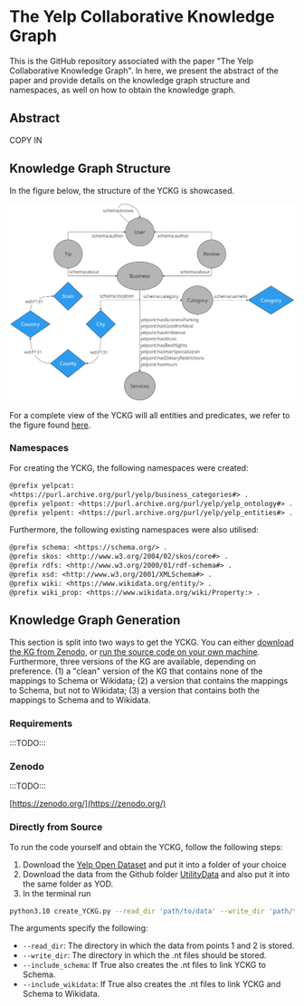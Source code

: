 # The Yelp Collaborative Knowledge Graph
This is the GitHub repository associated with the paper "The Yelp Collaborative Knowledge Graph". In here, we present the abstract of the paper and provide details on the knowledge graph structure and namespaces, as well on how to obtain the knowledge graph.

## Abstract

COPY IN

## Knowledge Graph Structure
In the figure below, the structure of the YCKG is showcased. 

<img src="readmeFigs/YelpKGSchema.jpg" width="750" />

For a complete view of the YCKG will all entities and predicates, we refer to the figure found [here](/Code/Illustrations/KG_structure_diagram.jpg). 

### Namespaces
For creating the YCKG, the following namespaces were created:
```ttl
@prefix yelpcat: <https://purl.archive.org/purl/yelp/business_categories#> .
@prefix yelpont: <https://purl.archive.org/purl/yelp/yelp_ontology#> .
@prefix yelpent: <https://purl.archive.org/purl/yelp/yelp_entities#> .
```
Furthermore, the following existing namespaces were also utilised:
```ttl
@prefix schema: <https://schema.org/> .
@prefix skos: <http://www.w3.org/2004/02/skos/core#> .
@prefix rdfs: <http://www.w3.org/2000/01/rdf-schema#> .
@prefix xsd: <http://www.w3.org/2001/XMLSchema#> .
@prefix wiki: <https://www.wikidata.org/entity/> .
@prefix wiki_prop: <https://www.wikidata.org/wiki/Property:> .
```

## Knowledge Graph Generation
This section is split into two ways to get the YCKG. You can either [download the KG from Zenodo](#zenodo), or [run the source code on your own machine](#directly-from-source). Furthermore, three versions of the KG are available, depending on preference. (1) a "clean" version of the KG that contains none of the mappings to Schema or Wikidata; (2) a version that contains the mappings to Schema, but not to Wikidata; (3) a version that contains both the mappings to Schema and to Wikidata.

### Requirements
:::TODO:::

### Zenodo
:::TODO:::

[https://zenodo.org/](https://zenodo.org/)

### Directly from Source
To run the code yourself and obtain the YCKG, follow the following steps:
1. Download the [Yelp Open Dataset](https://www.yelp.com/dataset) and put it into a folder of your choice
2. Download the data from the Github folder [UtilityData]() and also put it into the same folder as YOD.
3. In the terminal run 

```bash
python3.10 create_YCKG.py --read_dir 'path/to/data' --write_dir 'path/to/destination' --include_schema True --include_wikidata True
```

The arguments specify the following:
- ```--read_dir```: The directory in which the data from points 1 and 2 is stored.
- ```--write_dir```: The directory in which the .nt files should be stored.
- ```--include_schema```: If True also creates the .nt files to link YCKG to Schema.
- ```--include_wikidata```: If True also creates the .nt files to link YCKG and Schema to Wikidata.


